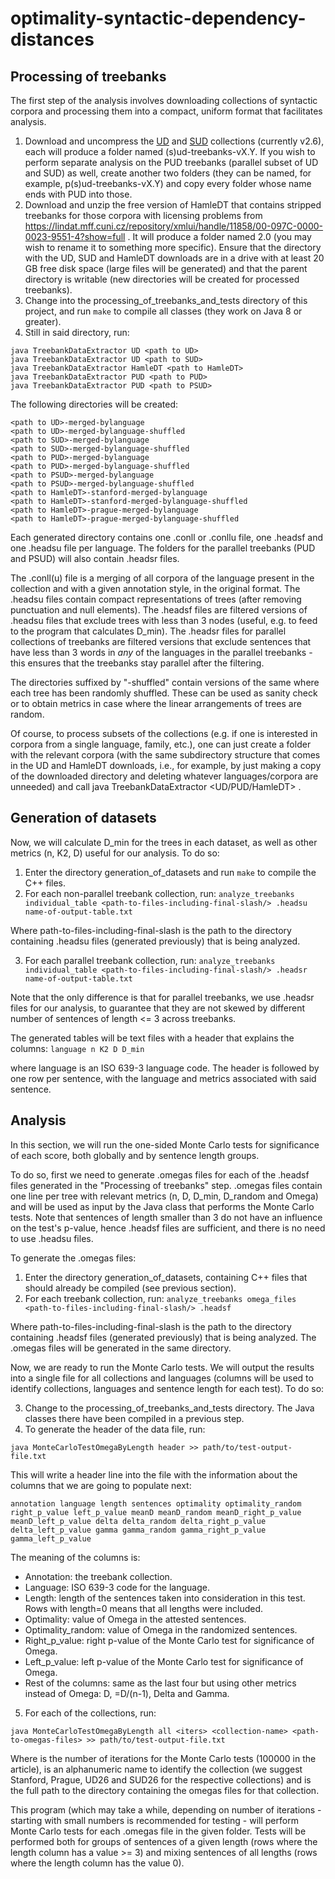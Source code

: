 # optimality-syntactic-dependency-distances

## **Processing of treebanks**

The first step of the analysis involves downloading collections of syntactic corpora and processing them into a compact, uniform format that facilitates analysis.

 1. Download and uncompress the [UD](https://lindat.mff.cuni.cz/repository/xmlui/handle/11234/1-3226) and [SUD](http://www.grew.fr/download/sud-treebanks-v2.6.tgz) collections (currently v2.6), each will produce a folder named (s)ud-treebanks-vX.Y. If you wish to perform separate analysis on the PUD treebanks (parallel subset of UD and SUD) as well, create another two folders (they can be named, for example, p(s)ud-treebanks-vX.Y) and copy every folder whose name ends with PUD into those.
 2. Download and unzip the free version of HamleDT that contains stripped treebanks for those corpora with licensing problems from https://lindat.mff.cuni.cz/repository/xmlui/handle/11858/00-097C-0000-0023-9551-4?show=full . It will produce a folder named 2.0 (you may wish to rename it to something more specific).
Ensure that the directory with the UD, SUD and HamleDT downloads are in a drive with at least 20 GB free disk space (large files will be generated) and that the parent directory is writable (new directories will be created for processed treebanks).
3. Change into the processing_of_treebanks_and_tests directory of this project, and run `make` to compile all classes (they work on Java 8 or greater).
4. Still in said directory, run:
```
java TreebankDataExtractor UD <path to UD> 
java TreebankDataExtractor UD <path to SUD> 
java TreebankDataExtractor HamleDT <path to HamleDT>
java TreebankDataExtractor PUD <path to PUD> 
java TreebankDataExtractor PUD <path to PSUD> 
```
The following directories will be created:
```
<path to UD>-merged-bylanguage
<path to UD>-merged-bylanguage-shuffled
<path to SUD>-merged-bylanguage
<path to SUD>-merged-bylanguage-shuffled
<path to PUD>-merged-bylanguage
<path to PUD>-merged-bylanguage-shuffled
<path to PSUD>-merged-bylanguage
<path to PSUD>-merged-bylanguage-shuffled
<path to HamleDT>-stanford-merged-bylanguage
<path to HamleDT>-stanford-merged-bylanguage-shuffled
<path to HamleDT>-prague-merged-bylanguage
<path to HamleDT>-prague-merged-bylanguage-shuffled
```
Each generated directory contains one .conll or .conllu file, one .headsf and one .headsu file per language. The folders for the parallel treebanks (PUD and PSUD) will also contain .headsr files. 

The .conll(u) file is a merging of all corpora of the language present in the collection and with a given annotation style, in the original format. The .headsu files contain compact representations of trees (after removing punctuation and null elements). The .headsf files are filtered versions of .headsu files that exclude trees with less than 3 nodes (useful, e.g. to feed to the program that calculates D_min). The .headsr files for parallel collections of treebanks are filtered versions that exclude sentences that have less than 3 words in *any* of the languages in the parallel treebanks - this ensures that the treebanks stay parallel after the filtering.

The directories suffixed by "-shuffled" contain versions of the same where each tree has been randomly shuffled. These can be used as sanity check or to obtain metrics in case where the linear arrangements of trees are random.

Of course, to process subsets of the collections (e.g. if one is interested in corpora from a single language, family, etc.), one can just create a folder with the relevant corpora (with the same subdirectory structure that comes in the UD and HamleDT downloads, i.e., for example, by just making a copy of the downloaded directory and deleting whatever languages/corpora are unneeded) and call java TreebankDataExtractor <UD/PUD/HamleDT> <relevant path>.

## **Generation of datasets**

Now, we will calculate D_min for the trees in each dataset, as well as other metrics (n, K2, D) useful for our analysis. To do so:

1. Enter the directory generation_of_datasets and run `make` to compile the C++ files.
2. For each non-parallel treebank collection, run:
```analyze_treebanks individual_table <path-to-files-including-final-slash/> .headsu name-of-output-table.txt```

Where path-to-files-including-final-slash is the path to the directory containing .headsu files (generated previously) that is being analyzed.

3. For each parallel treebank collection, run:
```analyze_treebanks individual_table <path-to-files-including-final-slash/> .headsr name-of-output-table.txt```

Note that the only difference is that for parallel treebanks, we use .headsr files for our analysis, to guarantee that they are not skewed by different number of sentences of length <= 3 across treebanks.

The generated tables will be text files with a header that explains the columns:
```language n K2 D D_min```

where language is an ISO 639-3 language code. The header is followed by one row per sentence, with the language and metrics associated with said sentence.

## **Analysis**

In this section, we will run the one-sided Monte Carlo tests for significance of each score, both globally and by sentence length groups.

To do so, first we need to generate .omegas files for each of the .headsf files generated in the "Processing of treebanks" step. .omegas files contain one line per tree with relevant metrics (n, D, D_min, D_random and Omega) and will be used as input by the Java class that performs the Monte Carlo tests. Note that sentences of length smaller than 3 do not have an influence on the test's p-value, hence .headsf files are sufficient, and there is no need to use .headsu files.

To generate the .omegas files:

1. Enter the directory generation_of_datasets, containing C++ files that should already be compiled (see previous section).
2. For each treebank collection, run:
```analyze_treebanks omega_files <path-to-files-including-final-slash/> .headsf```

Where path-to-files-including-final-slash is the path to the directory containing .headsf files (generated previously) that is being analyzed. The .omegas files will be generated in the same directory.

Now, we are ready to run the Monte Carlo tests. We will output the results into a single file for all collections and languages (columns will be used to identify collections, languages and sentence length for each test). To do so:

3. Change to the processing_of_treebanks_and_tests directory. The Java classes there have been compiled in a previous step.
4. To generate the header of the data file, run:
```
java MonteCarloTestOmegaByLength header >> path/to/test-output-file.txt
``` 

This will write a header line into the file with the information about the columns that we are going to populate next:
```
annotation language length sentences optimality optimality_random right_p_value left_p_value meanD meanD_random meanD_right_p_value meanD_left_p_value delta delta_random delta_right_p_value delta_left_p_value gamma gamma_random gamma_right_p_value gamma_left_p_value
``` 

The meaning of the columns is:
- Annotation: the treebank collection.
- Language: ISO 639-3 code for the language.
- Length: length of the sentences taken into consideration in this test. Rows with length=0 means that all lengths were included.
- Optimality: value of Omega in the attested sentences.
- Optimality_random: value of Omega in the randomized sentences.
- Right_p_value: right p-value of the Monte Carlo test for significance of Omega.
- Left_p_value: left p-value of the Monte Carlo test for significance of Omega.
- Rest of the columns: same as the last four but using other metrics instead of Omega: D, <d>=D/(n-1), Delta and Gamma.

5. For each of the collections, run:
```
java MonteCarloTestOmegaByLength all <iters> <collection-name> <path-to-omegas-files> >> path/to/test-output-file.txt
```
Where <iters> is the number of iterations for the Monte Carlo tests (100000 in the article), <collection-name> is an alphanumeric name to identify the collection (we suggest Stanford, Prague, UD26 and SUD26 for the respective collections) and <path-to-omegas-files> is the full path to the directory containing the omegas files for that collection.
 
This program (which may take a while, depending on number of iterations - starting with small numbers is recommended for testing - will perform Monte Carlo tests for each .omegas file in the given folder. Tests will be performed both for groups of sentences of a given length (rows where the length column has a value >= 3) and mixing sentences of all lengths (rows where the length column has the value 0).
